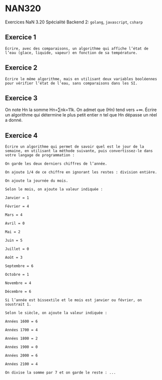 # NAN320

Exercices NaN 3.20 
Spécialité Backend 2: `golang`, `javascript`, `csharp`

## Exercice 1

    Écrire, avec des comparaisons, un algorithme qui affiche l’état de l’eau (glace, liquide, vapeur) en fonction de sa température.

## Exercice 2

    Écrire le même algorithme, mais en utilisant deux variables booléennes pour vérifier l’état de l’eau, sans comparaisons dans les SI.

## Exercice 3

On note Hn la somme Hn=∑nk=11k. On admet que (Hn) tend vers +∞. Écrire un algorithme qui détermine le plus petit entier n tel que Hn dépasse un réel a donné.

## Exercice 4

    Écrire un algorithme qui permet de savoir quel est le jour de la semaine, en utilisant la méthode suivante, puis convertissez-le dans votre langage de programmation :

    On garde les deux derniers chiffres de l’année.

    On ajoute 1/4 de ce chiffre en ignorant les restes : division entière.

    On ajoute la journée du mois.

    Selon le mois, on ajoute la valeur indiquée :

    Janvier = 1

    Février = 4

    Mars = 4

    Avril = 0

    Mai = 2

    Juin = 5

    Juillet = 0

    Août = 3

    Septembre = 6

    Octobre = 1

    Novembre = 4

    Décembre = 6

    Si l’année est bissextile et le mois est janvier ou février, on soustrait 1.

    Selon le siècle, on ajoute la valeur indiquée :

    Années 1600 = 6

    Années 1700 = 4

    Années 1800 = 2

    Années 1900 = 0

    Années 2000 = 6

    Années 2100 = 4

    On divise la somme par 7 et on garde le reste : ...
